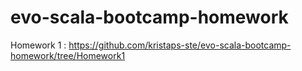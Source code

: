 # evo-scala-bootcamp-homework
Homework 1 : https://github.com/kristaps-ste/evo-scala-bootcamp-homework/tree/Homework1
